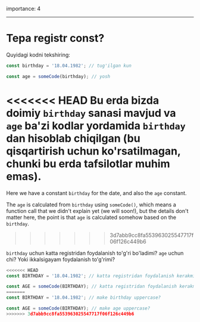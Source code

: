 importance: 4

---

# Tepa registr const?

Quyidagi kodni tekshiring:

```js
const birthday = '18.04.1982'; // tug'ilgan kun

const age = someCode(birthday); // yosh
```

<<<<<<< HEAD
Bu erda bizda doimiy `birthday` sanasi mavjud va `age` ba'zi kodlar yordamida `birthday` dan hisoblab chiqilgan (bu qisqartirish uchun ko'rsatilmagan, chunki bu erda tafsilotlar muhim emas).
=======
Here we have a constant `birthday` for the date, and also the `age` constant.

The `age` is calculated from `birthday` using `someCode()`, which means a function call that we didn't explain yet (we will soon!), but the details don't matter here, the point is that `age` is calculated somehow based on the `birthday`.
>>>>>>> 3d7abb9cc8fa553963025547717f06f126c449b6

`birthday` uchun katta registridan foydalanish to'g'ri bo'ladimi? `age` uchun chi? Yoki ikkalsigayam foydalanish to'g'rimi?

```js
<<<<<<< HEAD
const BIRTHDAY = '18.04.1982'; // katta registridan foydalanish kerakmi?

const AGE = someCode(BIRTHDAY); // katta registridan foydalanish kerakmi?
=======
const BIRTHDAY = '18.04.1982'; // make birthday uppercase?

const AGE = someCode(BIRTHDAY); // make age uppercase?
>>>>>>> 3d7abb9cc8fa553963025547717f06f126c449b6
```
